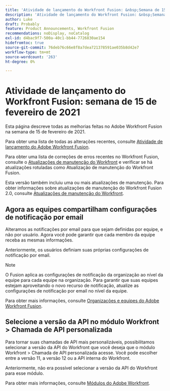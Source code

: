 ```yaml
---
title: 'Atividade de lançamento do Workfront Fusion: &nbsp;Semana de 15 de fevereiro de 2021'
description: 'Atividade de lançamento do Workfront Fusion: &nbsp;Semana de 15 de fevereiro de 2021'
author: Luke
draft: Probably
feature: Product Announcements, Workfront Fusion
recommendations: noDisplay, noCatalog
exl-id: d4bac9f7-500a-40c1-bb44-7726830ae154
hidefromtoc: true
source-git-commit: 76deb76c66e8f8a7dea721378591ae035b8d42e7
workflow-type: tm+mt
source-wordcount: '263'
ht-degree: 0%

---
```


# Atividade de lançamento do Workfront Fusion: semana de 15 de fevereiro de 2021

Esta página descreve todas as melhorias feitas no Adobe Workfront Fusion na semana de 15 de fevereiro de 2021.

Para obter uma lista de todas as alterações recentes, consulte [Atividade de lançamento do Adobe Workfront Fusion](../../../product-announcements/product-releases/fusion-release-activity/fusion-release-activity.md).

Para obter uma lista de correções de erros recentes no Workfront Fusion, consulte o [Atualizações de manutenção do Workfront](https://experienceleague.adobe.com/docs/workfront-known-issues/releases/current-updates.html) e verificar se há atualizações rotuladas como Atualização de manutenção do Workfront Fusion.

Esta versão também incluiu uma ou mais atualizações de manutenção. Para obter informações sobre atualizações de manutenção do Workfront Fusion 2.0, consulte [Atualizações de manutenção do Workfront](https://experienceleague.adobe.com/docs/workfront-known-issues/releases/current-updates.html).

## Agora as equipes compartilham configurações de notificação por email

Alteramos as notificações por email para que sejam definidas por equipe, e não por usuário. Agora você pode garantir que cada membro da equipe receba as mesmas informações.

Anteriormente, os usuários definiam suas próprias configurações de notificação por email.

>[!NOTE]
>
>O Fusion aplica as configurações de notificação da organização ao nível da equipe para cada equipe na organização. Para garantir que suas equipes estejam aproveitando o novo recurso de notificação, atualize as configurações de notificação por email no nível da equipe.

Para obter mais informações, consulte [Organizações e equipes do Adobe Workfront Fusion](../../../workfront-fusion/organizations/organizations-and-teams.md).

## Selecione a versão da API no módulo Workfront > Chamada de API personalizada

Para tornar suas chamadas de API mais personalizáveis, possibilitamos selecionar a versão da API do Workfront que você deseja que o módulo Workfront > Chamada de API personalizada acesse. Você pode escolher entre a versão 11, a versão 12 ou a API interna do Workfront.

Anteriormente, não era possível selecionar a versão da API do Workfront para esse módulo.

Para obter mais informações, consulte [Módulos do Adobe Workfront](../../../workfront-fusion/apps-and-their-modules/workfront-modules.md).
